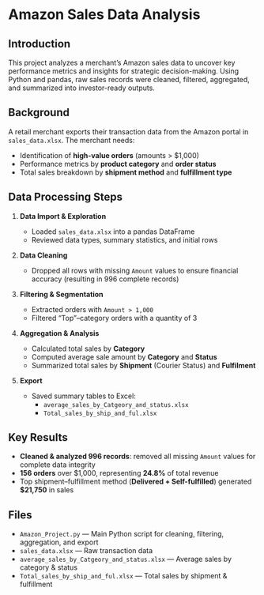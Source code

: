 # Amazon Sales Data Analysis

## Introduction
This project analyzes a merchant’s Amazon sales data to uncover key performance metrics and insights for strategic decision-making. Using Python and pandas, raw sales records were cleaned, filtered, aggregated, and summarized into investor-ready outputs.

## Background
A retail merchant exports their transaction data from the Amazon portal in `sales_data.xlsx`. The merchant needs:
- Identification of **high-value orders** (amounts > \$1,000)
- Performance metrics by **product category** and **order status**
- Total sales breakdown by **shipment method** and **fulfillment type**

## Data Processing Steps
1. **Data Import & Exploration**  
   - Loaded `sales_data.xlsx` into a pandas DataFrame  
   - Reviewed data types, summary statistics, and initial rows  

2. **Data Cleaning**  
   - Dropped all rows with missing `Amount` values to ensure financial accuracy (resulting in 996 complete records)  

3. **Filtering & Segmentation**  
   - Extracted orders with `Amount > 1,000`  
   - Filtered “Top”–category orders with a quantity of 3  

4. **Aggregation & Analysis**  
   - Calculated total sales by **Category**  
   - Computed average sale amount by **Category** and **Status**  
   - Summarized total sales by **Shipment** (Courier Status) and **Fulfilment**  

5. **Export**  
   - Saved summary tables to Excel:  
     - `average_sales_by_Catgeory_and_status.xlsx`  
     - `Total_sales_by_ship_and_ful.xlsx`  

## Key Results
- **Cleaned & analyzed 996 records**: removed all missing `Amount` values for complete data integrity  
- **156 orders** over \$1,000, representing **24.8%** of total revenue  
- Top shipment–fulfillment method (**Delivered + Self-fulfilled**) generated **\$21,750** in sales  

## Files
- `Amazon_Project.py` — Main Python script for cleaning, filtering, aggregation, and export  
- `sales_data.xlsx` — Raw transaction data  
- `average_sales_by_Catgeory_and_status.xlsx` — Average sales by category & status  
- `Total_sales_by_ship_and_ful.xlsx` — Total sales by shipment & fulfillment  

